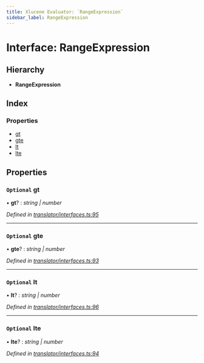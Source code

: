 ```yaml
---
title: Xlucene Evaluator: `RangeExpression`
sidebar_label: RangeExpression
---
```


# Interface: RangeExpression

## Hierarchy

* **RangeExpression**

## Index

### Properties

* [gt](rangeexpression.md#optional-gt)
* [gte](rangeexpression.md#optional-gte)
* [lt](rangeexpression.md#optional-lt)
* [lte](rangeexpression.md#optional-lte)

## Properties

### `Optional` gt

• **gt**? : *string | number*

*Defined in [translator/interfaces.ts:95](https://github.com/terascope/teraslice/blob/fd211a8bb/packages/xlucene-evaluator/src/translator/interfaces.ts#L95)*

___

### `Optional` gte

• **gte**? : *string | number*

*Defined in [translator/interfaces.ts:93](https://github.com/terascope/teraslice/blob/fd211a8bb/packages/xlucene-evaluator/src/translator/interfaces.ts#L93)*

___

### `Optional` lt

• **lt**? : *string | number*

*Defined in [translator/interfaces.ts:96](https://github.com/terascope/teraslice/blob/fd211a8bb/packages/xlucene-evaluator/src/translator/interfaces.ts#L96)*

___

### `Optional` lte

• **lte**? : *string | number*

*Defined in [translator/interfaces.ts:94](https://github.com/terascope/teraslice/blob/fd211a8bb/packages/xlucene-evaluator/src/translator/interfaces.ts#L94)*
